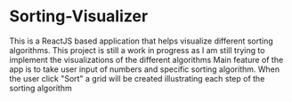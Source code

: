 # Sorting-Visualizer
This is a ReactJS based application that helps visualize different sorting algorithms. This project is still a work in progress as I am still trying to implement the visualizations of the different algorithms
Main feature of the app is to take user input of numbers and specific sorting algorithm. When the user click "Sort" a grid will be created illustrating each step of the sorting algorithm
